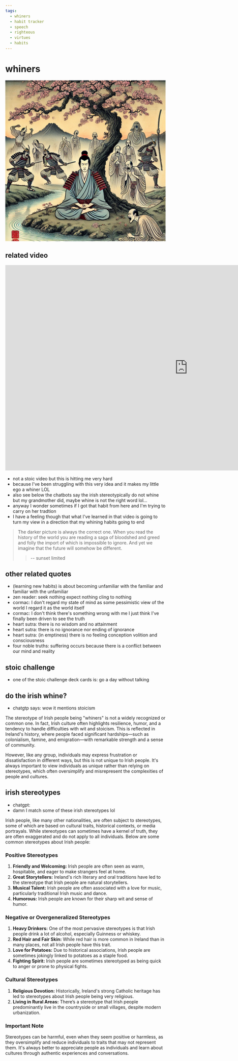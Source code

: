```yaml
---
tags:
  - whiners 
  - habit tracker 
  - speech 
  - righteous 
  - virtues 
  - habits
---
```

# whiners

![w](images/whiners.png)

## related video

<iframe width="1145" height="644" src="https://www.youtube.com/embed/KFjC1yG1N5Q" title="Buddhism vs. The World" frameborder="0" allow="accelerometer; autoplay; clipboard-write; encrypted-media; gyroscope; picture-in-picture; web-share" referrerpolicy="strict-origin-when-cross-origin" allowfullscreen></iframe>

- not a stoic video but this is hitting me very hard
- because I've been struggling with this very idea and it makes my little ego a whiner LOL
- also see below the chatbots say the irish stereotypically do not whine but my grandmother did, maybe whine is not the right word lol...
- anyway I wonder sometimes if I got that habit from here and I'm trying to carry on her tradtion
- I have a feeling though that what I've learned in that video is going to turn my view in a direction that my whining habits going to end

> The darker picture is always the correct one. When you read the history of the world you are reading a saga of bloodshed and greed and folly the import of which is impossible to ignore. And yet we imagine that the future will somehow be different.
>> -- sunset limited

## other related quotes

- (learning new habits) is about becoming unfamiliar with the familiar and familiar with the unfamiliar
- zen reader: seek nothing expect nothing cling to nothing
- cormac: I don't regard my state of mind as some pessimistic view of the world I regard it as the world itself
- cormac: I don't think there's something wrong with me I just think I've finally been driven to see the truth
- heart sutra: there is no wisdom and no attainment
- heart sutra: there is no ignorance nor ending of ignorance
- heart sutra: (in emptiness) there is no feeling conception volition and consciousness
- four noble truths: suffering occurs because there is a conflict between our mind and reality

## stoic challenge

- one of the stoic challenge deck cards is: go a day without talking

## do the irish whine?

- chatgtp says: wow it mentions stoicism

The stereotype of Irish people being "whiners" is not a widely recognized or common one. In fact, Irish culture often highlights resilience, humor, and a tendency to handle difficulties with wit and stoicism. This is reflected in Ireland's history, where people faced significant hardships—such as colonialism, famine, and emigration—with remarkable strength and a sense of community.

However, like any group, individuals may express frustration or dissatisfaction in different ways, but this is not unique to Irish people. It's always important to view individuals as unique rather than relying on stereotypes, which often oversimplify and misrepresent the complexities of people and cultures.

## irish stereotypes

- chatgpt:
- damn I match some of these irish stereotypes lol

Irish people, like many other nationalities, are often subject to stereotypes, some of which are based on cultural traits, historical contexts, or media portrayals. While stereotypes can sometimes have a kernel of truth, they are often exaggerated and do not apply to all individuals. Below are some common stereotypes about Irish people:

### Positive Stereotypes

1. **Friendly and Welcoming:** Irish people are often seen as warm, hospitable, and eager to make strangers feel at home.
2. **Great Storytellers:** Ireland's rich literary and oral traditions have led to the stereotype that Irish people are natural storytellers.
3. **Musical Talent:** Irish people are often associated with a love for music, particularly traditional Irish music and dance.
4. **Humorous:** Irish people are known for their sharp wit and sense of humor.

### Negative or Overgeneralized Stereotypes

1. **Heavy Drinkers:** One of the most pervasive stereotypes is that Irish people drink a lot of alcohol, especially Guinness or whiskey.
2. **Red Hair and Fair Skin:** While red hair is more common in Ireland than in many places, not all Irish people have this trait.
3. **Love for Potatoes:** Due to historical associations, Irish people are sometimes jokingly linked to potatoes as a staple food.
4. **Fighting Spirit:** Irish people are sometimes stereotyped as being quick to anger or prone to physical fights.

### Cultural Stereotypes

1. **Religious Devotion:** Historically, Ireland's strong Catholic heritage has led to stereotypes about Irish people being very religious.
2. **Living in Rural Areas:** There’s a stereotype that Irish people predominantly live in the countryside or small villages, despite modern urbanization.

### Important Note

Stereotypes can be harmful, even when they seem positive or harmless, as they oversimplify and reduce individuals to traits that may not represent them. It's always better to appreciate people as individuals and learn about cultures through authentic experiences and conversations.

